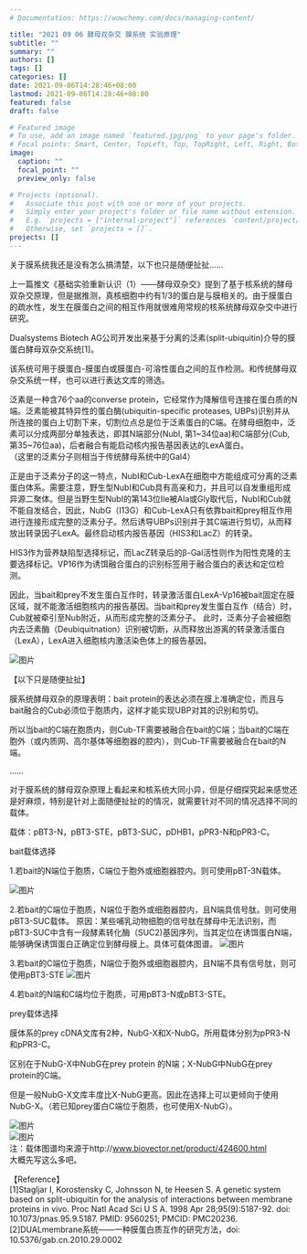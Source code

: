 ```yaml
---
# Documentation: https://wowchemy.com/docs/managing-content/

title: "2021 09 06 酵母双杂交 膜系统 实验原理"
subtitle: ""
summary: ""
authors: []
tags: []
categories: []
date: 2021-09-06T14:28:46+08:00
lastmod: 2021-09-06T14:28:46+08:00
featured: false
draft: false

# Featured image
# To use, add an image named `featured.jpg/png` to your page's folder.
# Focal points: Smart, Center, TopLeft, Top, TopRight, Left, Right, BottomLeft, Bottom, BottomRight.
image:
  caption: ""
  focal_point: ""
  preview_only: false

# Projects (optional).
#   Associate this post with one or more of your projects.
#   Simply enter your project's folder or file name without extension.
#   E.g. `projects = ["internal-project"]` references `content/project/deep-learning/index.md`.
#   Otherwise, set `projects = []`.
projects: []
---
```


关于膜系统我还是没有怎么搞清楚，以下也只是随便扯扯……      

上一篇推文《基础实验重新认识（1）——酵母双杂交》提到了基于核系统的酵母双杂交原理，但是据推测，真核细胞中约有1/3的蛋白是与膜相关的。由于膜蛋白的疏水性，发生在膜蛋白之间的相互作用就很难用常规的核系统酵母双杂交中进行研究。  

Dualsystems Biotech AG公司开发出来基于分离的泛素(split-ubiquitin)介导的膜蛋白酵母双杂交系统[1]。   
 
该系统可用于膜蛋白-膜蛋白或膜蛋白-可溶性蛋白之间的互作检测。和传统酵母双杂交系统一样，也可以进行表达文库的筛选。   

泛素是一种含76个aa的converse protein，它经常作为降解信号连接在蛋白质的N端。泛素能被其特异性的蛋白酶(ubiquitin-specific proteases, UBPs)识别并从所连接的蛋白上切割下来，切割位点总是位于泛素蛋白的C端。在酵母细胞中，泛素可以分成两部分单独表达，即其N端部分(NubI, 第1~34位aa)和C端部分(Cub, 第35~76位aa)，后者融合有能启动核内报告基因表达的LexA蛋白。    
（这里的泛素分子则相当于传统酵母系统中的Gal4） 

正是由于泛素分子的这一特点，NubI和Cub-LexA在细胞中方能组成可分离的泛素蛋白体系。需要注意，野生型NubI和Cub具有高亲和力，并且可以自发重组形成异源二聚体。但是当野生型NubI的第143位Ile被Ala或Gly取代后，NubI和Cub就不能自发结合，因此，NubG（I13G）和Cub-LexA只有依靠bait和prey相互作用进行连接形成完整的泛素分子。然后诱导UBPs识别并于其C端进行剪切，从而释放出转录因子LexA。最终启动核内报告基因（HIS3和LacZ）的转录。

HIS3作为营养缺陷型选择标记，而LacZ转录后的β-Gal活性则作为阳性克隆的主要选择标记。VP16作为诱饵融合蛋白的识别标签用于融合蛋白的表达和定位检测。
 
因此，当bait和prey不发生蛋白互作时，转录激活蛋白LexA-Vp16被bait固定在膜区域，就不能激活细胞核内的报告基因。当bait和prey发生蛋白互作（结合）时，Cub就被牵引至Nub附近，从而形成完整的泛素分子。
 此时，泛素分子会被细胞内去泛素酶（Deubiquitnation）识别被切断，从而释放出游离的转录激活蛋白（LexA），LexA进入细胞核内激活染色体上的报告基因。
 
![图片](p1.png)    

【以下只是随便扯扯】 

膜系统酵母双杂的原理表明：bait protein的表达必须在膜上准确定位，而且与bait融合的Cub必须位于胞质内，这样才能实现UBP对其的识别和剪切。

 所以当bait的C端在胞质内，则Cub-TF需要被融合在bait的C端；当bait的C端在胞外（或内质网、高尔基体等细胞器的腔内），则Cub-TF需要被融合在bait的N端。
 
……  

对于膜系统的酵母双杂原理上看起来和核系统大同小异，但是仔细探究起来感觉还是好麻烦，特别是针对上面随便扯扯的的情况，就需要针对不同的情况选择不同的载体。

载体：pBT3-N，pBT3-STE，pBT3-SUC，pDHB1，pPR3-N和pPR3-C。

bait载体选择    

1.若bait的N端位于胞质，C端位于胞外或细胞器腔内。则可使用pBT-3N载体。

![图片](p2.png)    
 
2.若bait的C端位于胞质，N端位于胞外或细胞器腔内，且N端具信号肽。则可使用pBT3-SUC载体。
原因：某些哺乳动物细胞的信号肽在酵母中无法识别，而pBT3-SUC中含有一段酵素转化酶（SUC2)基因序列，当其定位在诱饵蛋白N端，能够确保诱饵蛋白正确定位到酵母膜上。具体可载体图谱。
![图片](p3.png)    

3.若bait的C端位于胞质，N端位于胞外或细胞器腔内，且N端不具有信号肽，则可使用pBT3-STE 
![图片](p4.png)  

4.若bait的N端和C端均位于胞质，可用pBT3-N或pBT3-STE。

prey载体选择    

膜体系的prey cDNA文库有2种，NubG-X和X-NubG。所用载体分别为pPR3-N和pPR3-C。

区别在于NubG-X中NubG在prey protein 的N端；X-NubG中NubG在prey protein的C端。

但是一般NubG-X文库丰度比X-NubG更高。因此在选择上可以更倾向于使用NubG-X。（若已知prey蛋白C端位于胞质，也可使用X-NubG）。  

![图片](p5.png)  
![图片](p6.png)  
注：载体图谱均来源于http://www.biovector.net/product/424600.html      
大概先写这么多吧。    

【Reference】    
[1]Stagljar I, Korostensky C, Johnsson N, te Heesen S. A genetic system based on split-ubiquitin for the analysis of interactions between membrane proteins in vivo. Proc Natl Acad Sci U S A. 1998 Apr 28;95(9):5187-92. doi: 10.1073/pnas.95.9.5187. PMID: 9560251; PMCID: PMC20236.     
[2]DUALmembrane系统——一种膜蛋白质互作的研究方法，doi: 10.5376/gab.cn.2010.29.0002  